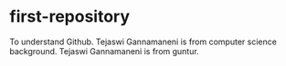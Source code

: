 # first-repository
To understand Github.
Tejaswi Gannamaneni is from computer science background.
Tejaswi Gannamaneni is from guntur.